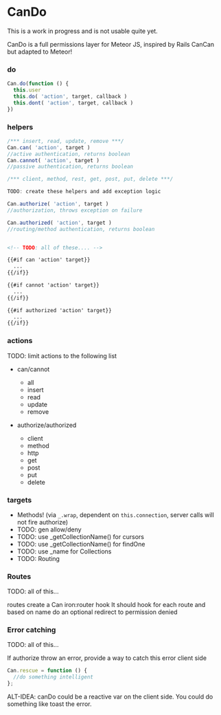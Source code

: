 CanDo
===============

This is a work in progress and is not usable quite yet.

CanDo is a full permissions layer for Meteor JS, inspired by Rails CanCan but adapted to Meteor!

### do

```js
Can.do(function () {
  this.user 
  this.do( 'action', target, callback )
  this.dont( 'action', target, callback )
})
```

### helpers

```js
/*** insert, read, update, remove ***/
Can.can( 'action', target )
//active authentication, returns boolean
Can.cannot( 'action', target )
//passive authentication, returns boolean

/*** client, method, rest, get, post, put, delete ***/

TODO: create these helpers and add exception logic

Can.authorize( 'action', target ) 
//authorization, throws exception on failure

Can.authorized( 'action', target ) 
//routing/method authentication, returns boolean
```

```html

<!-- TODO: all of these.... -->

{{#if can 'action' target}}
  ...
{{/if}}

{{#if cannot 'action' target}}
  ...
{{/if}}

{{#if authorized 'action' target}}
  ...
{{/if}}

```

### actions

TODO: limit actions to the following list

* can/cannot
  * all
  * insert
  * read
  * update
  * remove

* authorize/authorized
  * client
  * method
  * http
  * get
  * post
  * put
  * delete

### targets

* Methods! (via `_.wrap`, dependent on `this.connection`, server calls will not fire authorize)
* TODO: gen allow/deny 
* TODO: use _getCollectionName() for cursors
* TODO: use _getCollectionName() for findOne
* TODO: use _name for Collections
* TODO: Routing

### Routes

TODO: all of this...

routes create a Can iron:router hook
It should hook for each route and based on name do an optional redirect to permission denied

### Error catching 

TODO: all of this...

If authorize throw an error, provide a way to catch this error client side

```js
Can.rescue = function () {
  //do something intelligent
};
```

ALT-IDEA: canDo could be a reactive var on the client side. You could do something like toast the error.